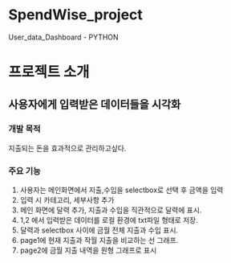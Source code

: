 # SpendWise_project
User_data_Dashboard - PYTHON
# 프로젝트 소개
## 사용자에게 입력받은 데이터들을 시각화
### 개발 목적
지출되는 돈을 효과적으로 관리하고싶다.
### 주요 기능
1. 사용자는 메인화면에서 지출,수입을 selectbox로 선택 후 금액을 입력
2. 입력 시 카테고리, 세부사항 추가
3. 메인 화면에 달력 추가, 지출과 수입을 직관적으로 달력에 표시.
4. 1,2 에서 입력받은 데이터를 로컬 환경에 txt파일 형태로 저장.
5. 달력과 selectbox 사이에 금월 전체 지출과 수입 표시.
6. page1에 현재 지출과 작월 지출을 비교하는 선 그래프.
7. page2에 금월 지출 내역을 원형 그래프로 표시